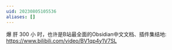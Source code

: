 ```yaml
---
uid: 20230805105536
aliases: []
---
```

爆 肝 300 小 时，也许是B站最全面的Obsidian中文文档、插件集结地: https://www.bilibili.com/video/BV1qp4y1V7SL
